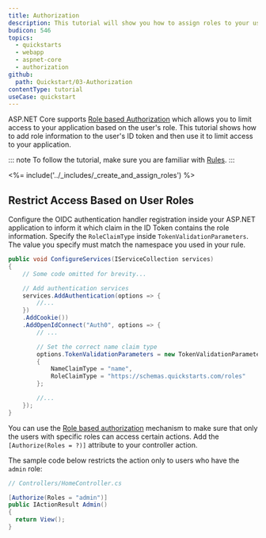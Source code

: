 ```yaml
---
title: Authorization
description: This tutorial will show you how to assign roles to your users, and use those claims to authorize or deny a user to access certain routes in the app.
budicon: 546
topics:
  - quickstarts
  - webapp
  - aspnet-core
  - authorization
github:
  path: Quickstart/03-Authorization
contentType: tutorial
useCase: quickstart
---
```

ASP.NET Core supports [Role based Authorization](https://docs.microsoft.com/en-us/aspnet/core/security/authorization/roles) which allows you to limit access to your application based on the user's role. This tutorial shows how to add role information to the user's ID token and then use it to limit access to your application.

::: note
To follow the tutorial, make sure you are familiar with [Rules](/rules/current).
:::

<%= include('../_includes/_create_and_assign_roles') %>

## Restrict Access Based on User Roles

Configure the OIDC authentication handler registration inside your ASP.NET application to inform it which claim in the ID Token contains the role information. Specify the `RoleClaimType` inside `TokenValidationParameters`. The value you specify must match the namespace you used in your rule.

```csharp
public void ConfigureServices(IServiceCollection services)
{
    // Some code omitted for brevity...

    // Add authentication services
    services.AddAuthentication(options => {
        //...
    })
    .AddCookie())
    .AddOpenIdConnect("Auth0", options => {
        // ...

        // Set the correct name claim type
        options.TokenValidationParameters = new TokenValidationParameters
        {
            NameClaimType = "name",
            RoleClaimType = "https://schemas.quickstarts.com/roles"
        };

        //...
    });
}
```

You can use the [Role based authorization](https://docs.microsoft.com/en-us/aspnet/core/security/authorization/roles) mechanism to make sure that only the users with specific roles can access certain actions. Add the `[Authorize(Roles = ?)]` attribute to your controller action.

The sample code below restricts the action only to users who have the `admin` role:

```csharp
// Controllers/HomeController.cs

[Authorize(Roles = "admin")]
public IActionResult Admin()
{
  return View();
}
```
